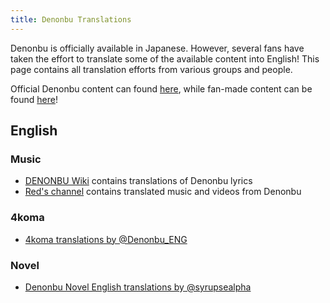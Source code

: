 ```yaml
---
title: Denonbu Translations
---
```


Denonbu is officially available in Japanese. However, several fans have taken the effort to translate some of the available content into English! This page contains all translation efforts from various groups and people.

Official Denonbu content can found [here](/about-denonbu/contents), while fan-made content can be found [here](/community/fanmade-content)!

## English

### Music

* [DENONBU Wiki](https://denonbu.fandom.com) contains translations of Denonbu lyrics
* [Red's channel](https://www.youtube.com/@RedrumXVII) contains translated music and videos from Denonbu

### 4koma

* [4koma translations by @Denonbu_ENG](https://twitter.com/denonbu_eng/media)

### Novel

* [Denonbu Novel English translations by @syrupsealpha](https://linktr.ee/denonbunovels)
